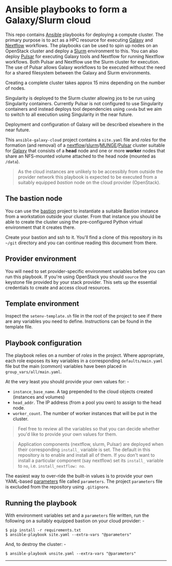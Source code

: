 # Ansible playbooks to form a Galaxy/Slurm cloud

This repo contains [Ansible] playbooks for deploying a compute cluster. The 
primary purpose is to act as a HPC resource for executing [Galaxy] and [Nextflow]
workflows. The playbooks can be used to spin up nodes on an OpenStack cluster
and deploy a [Slurm] environment to this. You can also deploy [Pulsar] for executing
Galaxy tools and Nextflow for running Nextflow workflows. Both Pulsar and Nextflow
use the Slurm cluster for execution. The use of Pulsar allows Galaxy workflows to be executed
without the need for a shared filesystem between the Galaxy and Slurm environments.

Creating a complete cluster takes approx 15 mins depending on the number of nodes.

Singularity is deployed to the Slurm cluster allowing jos to be run using Singularity
containers. Currently Pulsar is not configured to use Singularity containers and instead
deploys tool dependencies using `conda` but we aim to switch to all execution using Singularity
in the near future.

Deployment and configuration of Galaxy will be described elsewhere in the near future.

This `ansible-galaxy-cloud` project contains a `site.yaml` file and _roles_
for the formation (and removal) of a [nextflow]/[slurm]/[MUNGE]/[Pulsar]
cluster suitable for [Galaxy] that consists of a **head** node and one or
more **worker** nodes that share an NFS-mounted volume attached to
the head node (mounted as `/data`). 

>   As the cloud instances are unlikely to be accessibly from outside the
    provider network this playbook is expected to be executed from a 
    suitably equipped _bastion_ node on the cloud provider (OpenStack).

## The bastion node
You can use the [bastion] project to instantiate a suitable
Bastion instance from a workstation outside your cluster. From that
instance you should be able to create the cluster using the pre-configured
Python virtual environment that it creates there.

Create your bastion and ssh to it. You'll find a clone of this
repository in its `~/git` directory and you can continue reading this
document from there.

## Provider environment
You will need to set provider-specific environment variables before you
can run this playbook. If you're using OpenStack you should `source` the
keystone file provided by your stack provider. This sets up the essential
credentials to create and access cloud resources.

## Template environment
Inspect the `setenv-template.sh` file in the root of the project to see
if there are any variables you need to define. Instructions can be found in
the template file.

## Playbook configuration
The playbook relies on a number of _roles_ in the project. Where appropriate,
each role exposes its key variables in a corresponding `defaults/main.yaml`
file but the main (common) variables have been placed in
`group_vars/all/main.yaml`.

At the very least you should provide your own values for: -

-   `instance_base_name`. A tag prepended to the cloud objects created
    (instances and volumes)
-   `head_addr`. The IP address (from a pool you own) to assign to the
    head node.
-   `worker_count`. The number of worker instances that will be put in the
    cluster.

>   Feel free to review all the variables so that you can decide whether
    you'd like to provide your own values for them.  

>   Application components (nextflow, slurm, Pulsar) are deployed when their
    corresponding `install_` variable is set. The default in this repository
    is to enable and install all of them. If you don't want to install
    a particular component (say nextflow) set its `install_` variable to `no`,
    i.e. `install_nextflow: no`.

The easiest way to over-ride the built-in values is to provide your
own YAML-based [parameters] file called `parameters`. The project `parameters`
file is excluded from the repository using `.gitignore`.
    
## Running the playbook
With environment variables set and a `parameters` file written,
run the following on a suitably equipped bastion on your cloud provider: -

    $ pip install -r requirements.txt
    $ ansible-playbook site.yaml --extra-vars "@parameters"

And, to destroy the cluster: -

    $ ansible-playbook unsite.yaml --extra-vars "@parameters"

---

[galaxy]: https://docs.galaxyproject.org/en/latest/index.html
[bastion]: https://github.com/InformaticsMatters/ansible-bastion
[munge]: https://dun.github.io/munge/
[nextflow]: https://www.nextflow.io
[parameters]: https://docs.ansible.com/ansible/latest/user_guide/playbooks_variables.html#passing-variables-on-the-command-line
[pulsar]: https://pulsar.readthedocs.io/en/latest/index.html
[slurm]: https://slurm.schedmd.com/documentation.html
[ansible]: https://www.ansible.com/
